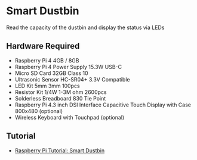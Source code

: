 # Smart Dustbin
Read the capacity of the dustbin and display the status via LEDs

## Hardware Required
- Raspberry Pi 4 4GB / 8GB
- Raspberry Pi 4 Power Supply 15.3W USB-C
- Micro SD Card 32GB Class 10
- Ultrasonic Sensor HC-SR04+ 3.3V Compatible
- LED Kit 5mm 3mm 100pcs
- Resistor Kit 1/4W 1-3M ohm 2600pcs
- Solderless Breadboard 830 Tie Point
- Raspberry Pi 4.3 inch DSI Interface Capacitive Touch Display with Case 800x480 (optional)
- Wireless Keyboard with Touchpad (optional)

## Tutorial
- [Raspberry Pi Tutorial: Smart Dustbin](https://www.kuriosity.sg/pages/raspberry-pi-tutorial-smart-dustbin)
